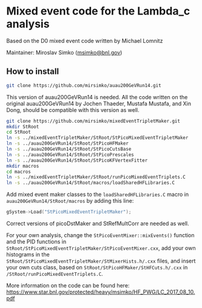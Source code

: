 Mixed event code for the Lambda_c analysis
==========================================

Based on the D0 mixed event code written by Michael Lomnitz

Maintainer:
  Miroslav Simko (msimko@bnl.gov)

How to install
--------------

```bash
git clone https://github.com/mirsimko/auau200GeVRun14.git
```
This version of auau200GeVRun14 is needed. All the code written on the original
auau200GeVRun14 by Jochen Thaeder, Mustafa Mustafa, and Xin Dong, should be 
compatible with this version as well.
```bash
git clone https://github.com/mirsimko/mixedEventTripletMaker.git
mkdir StRoot
cd StRoot
ln -s ../mixedEventTripletMaker/StRoot/StPicoMixedEventTripletMaker
ln -s ../auau200GeVRun14/StRoot/StPicoHFMaker
ln -s ../auau200GeVRun14/StRoot/StPicoCutsBase
ln -s ../auau200GeVRun14/StRoot/StPicoPrescales
ln -s ../auau200GeVRun14/StRoot/StPicoKFVertexFitter
mkdir macros
cd macros
ln -s ../mixedEventTripletMaker/StRoot/runPicoMixedEventTriplets.C
ln -s ../auau200GeVRun14/StRoot/macros/loadSharedHFLibraries.C
```

Add mixed event maker classes to the `loadSharedHFLibraries.C` macro 
in `auau200GeVRun14/StRoot/macros` by adding this line:	
```C++
gSystem->Load("StPicoMixedEventTripletMaker");
```

Correct versions of picoDstMaker and StRefMultCorr are needed as well.

For your own analysis, change the `StPicoEventMixer::mixEvents()` function and 
the PID functions in `StRoot/StPicoMixedEventTripletMaker/StPicoEventMixer.cxx`,
add your own histograms in the `StRoot/StPicoMixedEventTripletMaker/StMixerHists.h/.cxx`
files, and insert your own cuts class, based on `StRoot/StPicoHFMaker/StHFCuts.h/.cxx`
in `/StRoot/runPicoMixedEventTriplets.C`.

More information on the code can be found here: 
https://www.star.bnl.gov/protected/heavy/msimko/HF_PWG/LC_2017_08_10.pdf
